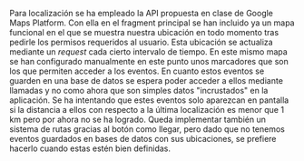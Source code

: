 Para localización se ha empleado la API propuesta en clase de Google Maps Platform. Con ella en el fragment principal se han incluido ya un mapa funcional en el que se muestra nuestra ubicación en todo momento tras pedirle los permisos requeridos al usuario. Esta ubicación se actualiza mediante un _request_ cada cierto intervalo de tiempo. En este mismo mapa se han configurado manualmente en este punto unos marcadores que son los que permiten acceder a los eventos. En cuanto estos eventos se guarden en una base de datos se espera poder acceder a ellos mediante llamadas y no como ahora que son simples datos "incrustados" en la aplicación. 
Se ha intentando que estes eventos solo aparezcan en pantalla si la distancia a ellos con respecto a la última localización es menor que 1 km pero por ahora no se ha logrado. 
Queda implementar también un sistema de rutas gracias al botón como llegar, pero dado que no tenemos eventos guardados en bases de datos con sus ubicaciones, se prefiere hacerlo cuando estas estén bien definidas.
